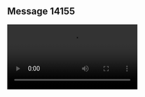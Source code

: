 ## Message 14155



![Video](https://data.iron-swords.co.il/2024/November/27/14155/14155_media.mp4)
